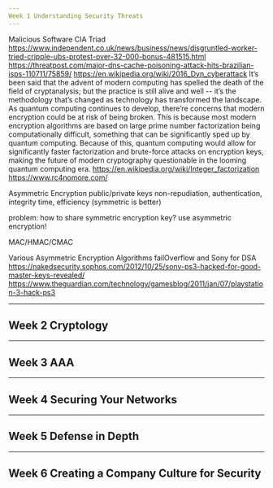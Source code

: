 ```yaml
---
Week 1 Understanding Security Threats
---
```

Malicious Software
    CIA Triad
https://www.independent.co.uk/news/business/news/disgruntled-worker-tried-cripple-ubs-protest-over-32-000-bonus-481515.html
https://threatpost.com/major-dns-cache-poisoning-attack-hits-brazilian-isps-110711/75859/
https://en.wikipedia.org/wiki/2016_Dyn_cyberattack
It’s been said that the advent of modern computing has spelled the death of the field of cryptanalysis; but the practice is still alive and well -- it’s the methodology that’s changed as technology has transformed the landscape. As quantum computing continues to develop, there’re concerns that modern encryption could be at risk of being broken. This is because most modern encryption algorithms are based on large prime number factorization being computationally difficult, something that can be significantly sped up by quantum computing. Because of this, quantum computing would allow for significantly faster factorization and brute-force attacks on encryption keys, making the future of modern cryptography questionable in the looming quantum computing era.
https://en.wikipedia.org/wiki/Integer_factorization
https://www.rc4nomore.com/

Asymmetric Encryption
public/private keys
non-repudiation, authentication, integrity
time, efficiency (symmetric is better)

problem: how to share symmetric encryption key?
use asymmetric encryption!

MAC/HMAC/CMAC

Various Asymmetric Encryption Algorithms
failOverflow and Sony for DSA
https://nakedsecurity.sophos.com/2012/10/25/sony-ps3-hacked-for-good-master-keys-revealed/
https://www.theguardian.com/technology/gamesblog/2011/jan/07/playstation-3-hack-ps3



---
Week 2 Cryptology
---

---
Week 3 AAA
---

---
Week 4 Securing Your Networks
---

---
Week 5 Defense in Depth
---

---
Week 6 Creating a Company Culture for Security
---